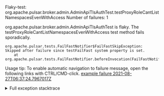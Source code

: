         
Flaky-test: org.apache.pulsar.broker.admin.AdminApiTlsAuthTest.testProxyRoleCantListNamespacesEvenWithAccess
Number of failures: 1

org.apache.pulsar.broker.admin.AdminApiTlsAuthTest is flaky. The testProxyRoleCantListNamespacesEvenWithAccess test method fails sporadically.

```
org.apache.pulsar.tests.FailFastNotifier$FailFastSkipException: Skipped after failure since testFailFast system property is set.
	at org.apache.pulsar.tests.FailFastNotifier.beforeInvocation(FailFastNotifier.java:88)

```

Usage tip: To enable automatic navigation to failure message, open the following links with CTRL/CMD-click.
[example failure 2021-08-27T06:37:24.7967017Z](https://github.com/apache/pulsar/runs/3440411059?check_suite_focus=true#step:9:627)


<details>
<summary>Full exception stacktrace</summary>
<code><pre>
org.apache.pulsar.tests.FailFastNotifier$FailFastSkipException: Skipped after failure since testFailFast system property is set.
	at org.apache.pulsar.tests.FailFastNotifier.beforeInvocation(FailFastNotifier.java:88)

</pre></code>
</details>

